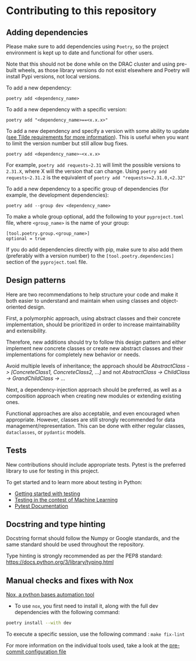 # Contributing to this repository

## Adding dependencies

Please make sure to add dependencies using `Poetry`, so the project environment
is kept up to date and functional for other users.

Note that this should not be done while on the DRAC cluster and using pre-built wheels,
as those library versions do not exist elsewhere and Poetry will install Pypi versions,
not local versions.

To add a new dependency:

```
poetry add <dependency_name>
```

To add a new dependency with a specific version:

```
poetry add "<dependency_name>==<x.x.x>"
```

To add a new dependency and specify a version with some ability to update
([see Tilde requirements for more information](https://python-poetry.org/docs/dependency-specification/#tilde-requirements)).
This is useful when you want to limit the version number but still allow bug fixes.

```
poetry add <dependency_name>~<x.x.x>

```

For example, `poetry add requests~2.31` will limit the possible versions to `2.31.X`,
where X will the version that can change. Using `poetry add requests~2.31.2` is the
equivalent of `poetry add "requests>=2.31.0,<2.32"`

To add a new dependency to a specific group of dependencies
(for example, the development dependencies):

```
poetry add --group dev <dependency_name>
```

To make a whole group optional, add the following to your `pyproject.toml` file, where
`<group_name>` is the name of your group:

```
[tool.poetry.group.<group_name>]
optional = true
```

If you do add dependencies directly with pip, make sure to also add them
(preferably with a version number) to the `[tool.poetry.dependencies]` section of
the `pyproject.toml` file.

## Design patterns

Here are two recommendations to help structure your code and make it both easier to
understand and maintain when using classes and object-oriented design.

First, a polymorphic approach, using abstract classes and their concrete implementation,
should be prioritized in order to increase maintainability and extensibility.

Therefore, new additions should try to follow this design pattern and either implement
new concrete classes or create new abstract classes and their implementations for
completely new behavior or needs.

Avoid multiple levels of inheritance; the approach should be _AbstractClass ->
[ConcreteClass1, ConcreteClass2, ...]_ and not
_AbstractClass -> ChildClass -> GrandChildClass -> ..._

Next, a dependency-injection approach should be preferred, as well as a composition
approach when creating new modules or extending existing ones.

Functional approaches are also acceptable, and even encouraged when appropriate. However,
classes are still strongly recommended for data management/representation.
This can be done with either regular classes, `dataclasses`, or `pydantic` models.

## Tests

New contributions should include appropriate tests. Pytest is the preferred library to
use for testing in this project.

To get started and to learn more about testing in Python:

- [Getting started with testing](https://realpython.com/python-testing/)
- [Testing in the contest of Machine Learning](https://fullstackdeeplearning.com/course/2022/lecture-3-troubleshooting-and-testing/)
- [Pytest Documentation](https://docs.pytest.org/en/stable/how-to/index.html)

## Docstring and type hinting

Docstring format should follow the Numpy or Google standards, and the same standard
should be used throughout the repository.

Type hinting is strongly recommended as per the PEP8 standard:
https://docs.python.org/3/library/typing.html

## Manual checks and fixes with Nox

[Nox, a python bases automation tool](https://nox.thea.codes/en/stable/)

- To use `nox`, you first need to install it, along with the full dev dependencies
  with the following command:

```bash
poetry install --with dev
```

To execute a specific session, use the following command : `make fix-lint`

For more information on the individual tools used, take a look at the
[pre-commit configuration file](.pre-commit-config.yaml)
